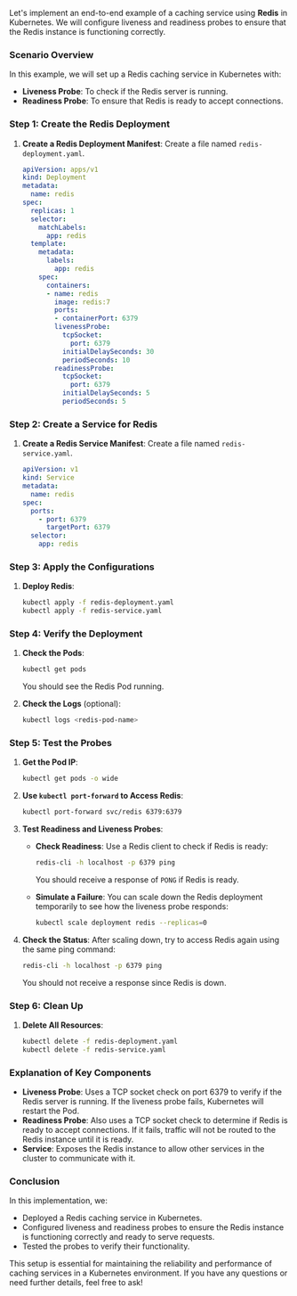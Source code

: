 Let's implement an end-to-end example of a caching service using **Redis** in Kubernetes. We will configure liveness and readiness probes to ensure that the Redis instance is functioning correctly.

### Scenario Overview

In this example, we will set up a Redis caching service in Kubernetes with:
- **Liveness Probe**: To check if the Redis server is running.
- **Readiness Probe**: To ensure that Redis is ready to accept connections.

### Step 1: Create the Redis Deployment

1. **Create a Redis Deployment Manifest**: Create a file named `redis-deployment.yaml`.

   ```yaml
   apiVersion: apps/v1
   kind: Deployment
   metadata:
     name: redis
   spec:
     replicas: 1
     selector:
       matchLabels:
         app: redis
     template:
       metadata:
         labels:
           app: redis
       spec:
         containers:
         - name: redis
           image: redis:7
           ports:
           - containerPort: 6379
           livenessProbe:
             tcpSocket:
               port: 6379
             initialDelaySeconds: 30
             periodSeconds: 10
           readinessProbe:
             tcpSocket:
               port: 6379
             initialDelaySeconds: 5
             periodSeconds: 5
   ```

### Step 2: Create a Service for Redis

1. **Create a Redis Service Manifest**: Create a file named `redis-service.yaml`.

   ```yaml
   apiVersion: v1
   kind: Service
   metadata:
     name: redis
   spec:
     ports:
       - port: 6379
         targetPort: 6379
     selector:
       app: redis
   ```

### Step 3: Apply the Configurations

1. **Deploy Redis**:
   ```bash
   kubectl apply -f redis-deployment.yaml
   kubectl apply -f redis-service.yaml
   ```

### Step 4: Verify the Deployment

1. **Check the Pods**:
   ```bash
   kubectl get pods
   ```

   You should see the Redis Pod running.

2. **Check the Logs** (optional):
   ```bash
   kubectl logs <redis-pod-name>
   ```

### Step 5: Test the Probes

1. **Get the Pod IP**:
   ```bash
   kubectl get pods -o wide
   ```

2. **Use `kubectl port-forward` to Access Redis**:
   ```bash
   kubectl port-forward svc/redis 6379:6379
   ```

3. **Test Readiness and Liveness Probes**:
   - **Check Readiness**:
     Use a Redis client to check if Redis is ready:
     ```bash
     redis-cli -h localhost -p 6379 ping
     ```
     You should receive a response of `PONG` if Redis is ready.

   - **Simulate a Failure**:
     You can scale down the Redis deployment temporarily to see how the liveness probe responds:
     ```bash
     kubectl scale deployment redis --replicas=0
     ```

4. **Check the Status**:
   After scaling down, try to access Redis again using the same ping command:
   ```bash
   redis-cli -h localhost -p 6379 ping
   ```
   You should not receive a response since Redis is down.

### Step 6: Clean Up

1. **Delete All Resources**:
   ```bash
   kubectl delete -f redis-deployment.yaml
   kubectl delete -f redis-service.yaml
   ```

### Explanation of Key Components

- **Liveness Probe**: Uses a TCP socket check on port 6379 to verify if the Redis server is running. If the liveness probe fails, Kubernetes will restart the Pod.
- **Readiness Probe**: Also uses a TCP socket check to determine if Redis is ready to accept connections. If it fails, traffic will not be routed to the Redis instance until it is ready.
- **Service**: Exposes the Redis instance to allow other services in the cluster to communicate with it.

### Conclusion

In this implementation, we:
- Deployed a Redis caching service in Kubernetes.
- Configured liveness and readiness probes to ensure the Redis instance is functioning correctly and ready to serve requests.
- Tested the probes to verify their functionality.

This setup is essential for maintaining the reliability and performance of caching services in a Kubernetes environment. If you have any questions or need further details, feel free to ask!
